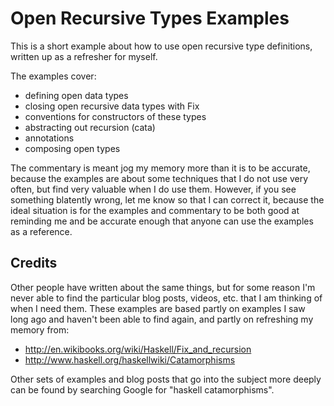 Open Recursive Types Examples
=============================

This is a short example about how to use open recursive type definitions,
written up as a refresher for myself.

The examples cover:
* defining open data types
* closing open recursive data types with Fix
* conventions for constructors of these types
* abstracting out recursion (cata)
* annotations
* composing open types

The commentary is meant jog my memory more than it is to be accurate, because
the examples are about some techniques that I do not use very often, but find
very valuable when I do use them. However, if you see something blatently
wrong, let me know so that I can correct it, because the ideal situation is for
the examples and commentary to be both good at reminding me and be accurate
enough that anyone can use the examples as a reference.


Credits
-------

Other people have written about the same things, but for some reason I'm never
able to find the particular blog posts, videos, etc. that I am thinking of when
I need them. These examples are based partly on examples I saw long ago and
haven't been able to find again, and partly on refreshing my memory from:

* http://en.wikibooks.org/wiki/Haskell/Fix_and_recursion
* http://www.haskell.org/haskellwiki/Catamorphisms

Other sets of examples and blog posts that go into the subject more deeply can
be found by searching Google for "haskell catamorphisms".

